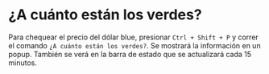 # ¿A cuánto están los verdes?

Para chequear el precio del dólar blue, presionar `Ctrl + Shift + P` y correr el comando `¿A cuánto están los verdes?`. Se mostrará la información en un popup. También se verá en la barra de estado que se actualizará cada 15 minutos.
